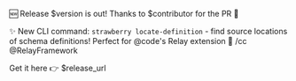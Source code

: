 🆕 Release $version is out! Thanks to $contributor for the PR 👏

✨ New CLI command: `strawberry locate-definition` - find source locations of
schema definitions! Perfect for @code's Relay extension 🎯 /cc @RelayFramework

Get it here 👉 $release_url
